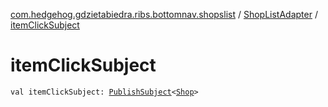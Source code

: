 [com.hedgehog.gdzietabiedra.ribs.bottomnav.shopslist](../index.md) / [ShopListAdapter](index.md) / [itemClickSubject](./item-click-subject.md)

# itemClickSubject

`val itemClickSubject: `[`PublishSubject`](http://reactivex.io/RxJava/javadoc/io/reactivex/subjects/PublishSubject.html)`<`[`Shop`](file:/home/adam/repo/GdzieTaBiedra/docs/domain/com.hedgehog.gdzietabiedra.domain/-shop/index.md)`>`